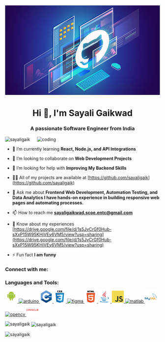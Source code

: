 ![logo](https://github.com/sayaligaik/sayaligaik/blob/main/1_b29pJKZqp6Jxb3rd9QlJiw.png)
<h1 align="center">Hi 👋, I'm Sayali Gaikwad</h1>
<h3 align="center">A passionate Software Engineer from India</h3>

<img align="right" alt="coding" width="400" src="https://user-images.githubusercontent.com/55389276/140866485-8fb1c876-9a8f-4d6a-98dc-08c4981eaf70.gif">

<p align="left"> <img src="https://komarev.com/ghpvc/?username=sayaligaik&label=Profile%20views&color=0e75b6&style=flat" alt="sayaligaik" /> </p>

- 🌱 I’m currently learning **React, Node.js, and API Integrations**

- 👯 I’m looking to collaborate on **Web Development Projects**

- 🤝 I’m looking for help with **Improving My Backend Skills**

- 👨‍💻 All of my projects are available at [https://github.com/sayaligaik](https://github.com/sayaligaik)

- 💬 Ask me about **Frontend Web Development, Automation Testing, and Data Analytics I have hands-on experience in building responsive web pages and automating processes.**

- 📫 How to reach me **sayaligaikwad.scoe.entc@gmail.com**

- 📄 Know about my experiences [https://drive.google.com/file/d/1s5JvCrGf0Hub-sXxP15W95KHiVEy6VM5/view?usp=sharing](https://drive.google.com/file/d/1s5JvCrGf0Hub-sXxP15W95KHiVEy6VM5/view?usp=sharing)

- ⚡ Fun fact **I am funny**

<h3 align="left">Connect with me:</h3>
<p align="left">
</p>

<h3 align="left">Languages and Tools:</h3>
<p align="left"> <a href="https://developer.android.com" target="_blank" rel="noreferrer"> <img src="https://raw.githubusercontent.com/devicons/devicon/master/icons/android/android-original-wordmark.svg" alt="android" width="40" height="40"/> </a> <a href="https://www.arduino.cc/" target="_blank" rel="noreferrer"> <img src="https://cdn.worldvectorlogo.com/logos/arduino-1.svg" alt="arduino" width="40" height="40"/> </a> <a href="https://www.w3schools.com/cpp/" target="_blank" rel="noreferrer"> <img src="https://raw.githubusercontent.com/devicons/devicon/master/icons/cplusplus/cplusplus-original.svg" alt="cplusplus" width="40" height="40"/> </a> <a href="https://www.w3schools.com/css/" target="_blank" rel="noreferrer"> <img src="https://raw.githubusercontent.com/devicons/devicon/master/icons/css3/css3-original-wordmark.svg" alt="css3" width="40" height="40"/> </a> <a href="https://www.figma.com/" target="_blank" rel="noreferrer"> <img src="https://www.vectorlogo.zone/logos/figma/figma-icon.svg" alt="figma" width="40" height="40"/> </a> <a href="https://www.w3.org/html/" target="_blank" rel="noreferrer"> <img src="https://raw.githubusercontent.com/devicons/devicon/master/icons/html5/html5-original-wordmark.svg" alt="html5" width="40" height="40"/> </a> <a href="https://www.java.com" target="_blank" rel="noreferrer"> <img src="https://raw.githubusercontent.com/devicons/devicon/master/icons/java/java-original.svg" alt="java" width="40" height="40"/> </a> <a href="https://developer.mozilla.org/en-US/docs/Web/JavaScript" target="_blank" rel="noreferrer"> <img src="https://raw.githubusercontent.com/devicons/devicon/master/icons/javascript/javascript-original.svg" alt="javascript" width="40" height="40"/> </a> <a href="https://www.mathworks.com/" target="_blank" rel="noreferrer"> <img src="https://upload.wikimedia.org/wikipedia/commons/2/21/Matlab_Logo.png" alt="matlab" width="40" height="40"/> </a> <a href="https://www.mysql.com/" target="_blank" rel="noreferrer"> <img src="https://raw.githubusercontent.com/devicons/devicon/master/icons/mysql/mysql-original-wordmark.svg" alt="mysql" width="40" height="40"/> </a> <a href="https://opencv.org/" target="_blank" rel="noreferrer"> <img src="https://www.vectorlogo.zone/logos/opencv/opencv-icon.svg" alt="opencv" width="40" height="40"/> </a> <a href="https://www.oracle.com/" target="_blank" rel="noreferrer"> <img src="https://raw.githubusercontent.com/devicons/devicon/master/icons/oracle/oracle-original.svg" alt="oracle" width="40" height="40"/> </a> </p>

<p><img align="left" src="https://github-readme-stats.vercel.app/api/top-langs?username=sayaligaik&show_icons=true&locale=en&layout=compact" alt="sayaligaik" /></p>

<p>&nbsp;<img align="center" src="https://github-readme-stats.vercel.app/api?username=sayaligaik&show_icons=true&locale=en" alt="sayaligaik" /></p>

<p><img align="center" src="https://github-readme-streak-stats.herokuapp.com/?user=sayaligaik&" alt="sayaligaik" /></p>

